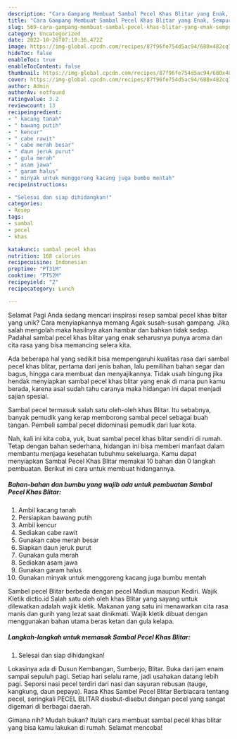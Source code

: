 ```yaml
---
description: "Cara Gampang Membuat Sambal Pecel Khas Blitar yang Enak, Sempurna"
title: "Cara Gampang Membuat Sambal Pecel Khas Blitar yang Enak, Sempurna"
slug: 569-cara-gampang-membuat-sambal-pecel-khas-blitar-yang-enak-sempurna
category: Uncategorized
date: 2022-10-26T07:19:36.472Z
image: https://img-global.cpcdn.com/recipes/87f96fe754d5ac94/680x482cq70/sambal-pecel-khas-blitar-foto-resep-utama.jpg
hideToc: false
enableToc: true
enableTocContent: false
thumbnail: https://img-global.cpcdn.com/recipes/87f96fe754d5ac94/680x482cq70/sambal-pecel-khas-blitar-foto-resep-utama.jpg
cover: https://img-global.cpcdn.com/recipes/87f96fe754d5ac94/680x482cq70/sambal-pecel-khas-blitar-foto-resep-utama.jpg
author: Admin
authorAv: notfound
ratingvalue: 3.2
reviewcount: 13
recipeingredient:
- " kacang tanah"
- " bawang putih"
- " kencur"
- " cabe rawit"
- " cabe merah besar"
- " daun jeruk purut"
- " gula merah"
- " asam jawa"
- " garam halus"
- " minyak untuk menggoreng kacang juga bumbu mentah"
recipeinstructions:

- "Selesai dan siap dihidangkan!"
categories:
- Resep
tags:
- sambal
- pecel
- khas

katakunci: sambal pecel khas 
nutrition: 168 calories
recipecuisine: Indonesian
preptime: "PT31M"
cooktime: "PT52M"
recipeyield: "2"
recipecategory: Lunch

---
```



Selamat Pagi Anda sedang mencari inspirasi resep sambal pecel khas blitar yang unik? Cara menyiapkannya memang Agak susah-susah gampang. Jika salah mengolah maka hasilnya akan hambar dan bahkan tidak sedap. Padahal sambal pecel khas blitar yang enak seharusnya punya aroma dan cita rasa yang bisa memancing selera kita.


Ada beberapa hal yang sedikit bisa mempengaruhi kualitas rasa dari sambal pecel khas blitar, pertama dari jenis bahan, lalu pemilihan bahan segar dan bagus, hingga cara membuat dan menyajikannya. Tidak usah bingung jika hendak menyiapkan sambal pecel khas blitar yang enak di mana pun kamu berada, karena asal sudah tahu caranya maka hidangan ini dapat menjadi sajian spesial.

Sambal pecel termasuk salah satu oleh-oleh khas Blitar. Itu sebabnya, banyak pemudik yang kerap memborong sambal pecel sebagai buah tangan. Pembeli sambal pecel didominasi pemudik dari luar kota.


Nah, kali ini kita coba, yuk, buat sambal pecel khas blitar sendiri di rumah. Tetap dengan bahan sederhana, hidangan ini bisa memberi manfaat dalam membantu menjaga kesehatan tubuhmu sekeluarga. Kamu dapat menyiapkan Sambal Pecel Khas Blitar memakai 10 bahan dan 0 langkah pembuatan. Berikut ini cara untuk membuat hidangannya.

<!--inarticleads1-->

##### Bahan-bahan dan bumbu yang wajib ada untuk pembuatan Sambal Pecel Khas Blitar:

1. Ambil  kacang tanah
1. Persiapkan  bawang putih
1. Ambil  kencur
1. Sediakan  cabe rawit
1. Gunakan  cabe merah besar
1. Siapkan  daun jeruk purut
1. Gunakan  gula merah
1. Sediakan  asam jawa
1. Gunakan  garam halus
1. Gunakan  minyak untuk menggoreng kacang juga bumbu mentah


Sambel pecel Blitar berbeda dengan pecel Madiun maupun Kediri. Wajik Kletik dictio.id Salah satu oleh oleh khas Blitar yang sayang untuk dilewatkan adalah wajik kletik. Makanan yang satu ini menawarkan cita rasa manis dan gurih yang lezat saat dinikmati. Wajik kletik dibuat dengan menggunakan bahan utama beras ketan dan gula kelapa. 

<!--inarticleads2-->

##### Langkah-langkah untuk memasak Sambal Pecel Khas Blitar:


1. Selesai dan siap dihidangkan!

Lokasinya ada di Dusun Kembangan, Sumberjo, Blitar. Buka dari jam enam sampai sepuluh pagi. Setiap hari selalu rame, jadi usahakan datang lebih pagi. Seporsi nasi pecel terdiri dari nasi dan sayuran rebusan (tauge, kangkung, daun pepaya). Rasa Khas Sambel Pecel Blitar Berbiacara tentang pecel, seringkali PECEL BLITAR disebut-disebut dengan pecel yang sangat digemari di berbagai daerah. 

Gimana nih? Mudah bukan? Itulah cara membuat sambal pecel khas blitar yang bisa kamu lakukan di rumah. Selamat mencoba!

